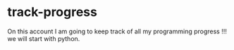 # track-progress
On this account I am going to keep track of all my programming progress !!! we will start with python.
